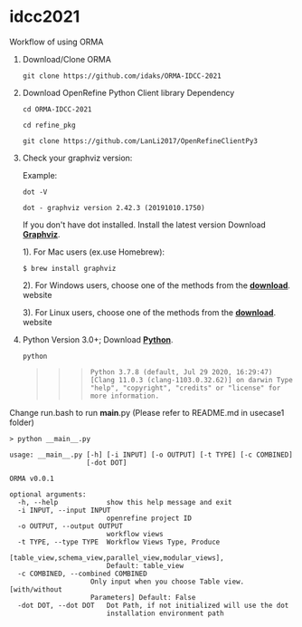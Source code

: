 # idcc2021

Workflow of using ORMA

1. Download/Clone ORMA 

     `git clone https://github.com/idaks/ORMA-IDCC-2021`

2. Download OpenRefine Python Client library Dependency

     `cd ORMA-IDCC-2021`
     
     `cd refine_pkg`
     
     `git clone https://github.com/LanLi2017/OpenRefineClientPy3`


3. Check your graphviz version:
   
   Example:
   
     `dot -V`
  
     `dot - graphviz version 2.42.3 (20191010.1750)`
     
      
   If you don't have dot installed. Install the latest version Download **[Graphviz](https://www.graphviz.org/download/)**.


    1). For Mac users (ex.use Homebrew):
    
    `$ brew install graphviz`
    
    
    2). For Windows users, choose one of the methods from the **[download](https://www.graphviz.org/download/)**. website
    
    
    3). For Linux users, choose one of the methods from the **[download](https://www.graphviz.org/download/)**. website
    
    
4. Python Version 3.0+; Download **[Python](https://www.python.org/downloads/)**.
   
   `python`
   
   
   >>>`Python 3.7.8 (default, Jul 29 2020, 16:29:47)
    [Clang 11.0.3 (clang-1103.0.32.62)] on darwin
    Type "help", "copyright", "credits" or "license" for more information.`

Change run.bash to run __main__.py (Please refer to README.md in usecase1 folder)

`> python __main__.py `

    usage: __main__.py [-h] [-i INPUT] [-o OUTPUT] [-t TYPE] [-c COMBINED]
                       [-dot DOT]
    
    ORMA v0.0.1
    
    optional arguments:
      -h, --help            show this help message and exit
      -i INPUT, --input INPUT
                            openrefine project ID
      -o OUTPUT, --output OUTPUT
                            workflow views
      -t TYPE, --type TYPE  Workflow Views Type, Produce
                            [table_view,schema_view,parallel_view,modular_views],
                            Default: table_view
      -c COMBINED, --combined COMBINED
                        Only input when you choose Table view. [with/without
                        Parameters] Default: False
      -dot DOT, --dot DOT   Dot Path, if not initialized will use the dot
                            installation environment path